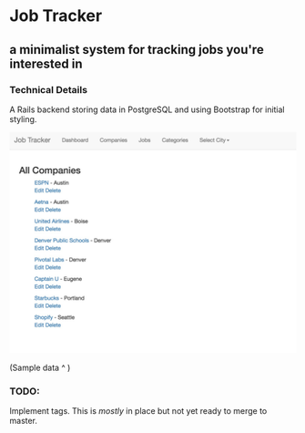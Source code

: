 # Job Tracker

## a minimalist system for tracking jobs you're interested in

### Technical Details
A Rails backend storing data in PostgreSQL and using Bootstrap for initial styling.

![Image of the home screen](https://github.com/bermannoah/job-tracker/blob/master/jt.jpg)

(Sample data ^ ) 

### TODO: 
Implement tags. This is *mostly* in place but not yet ready to merge to master.
